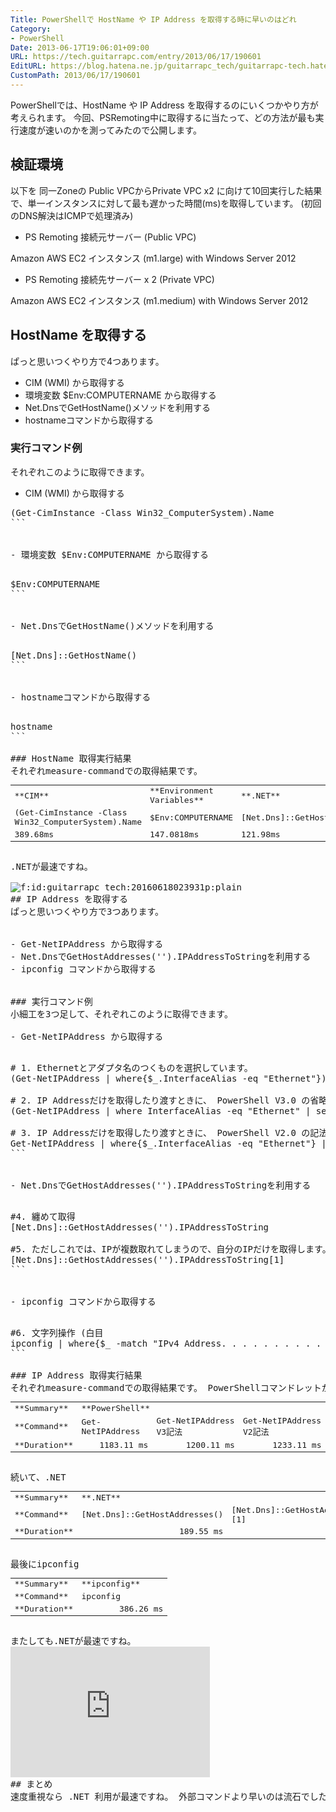 ```yaml
---
Title: PowerShellで HostName や IP Address を取得する時に早いのはどれ
Category:
- PowerShell
Date: 2013-06-17T19:06:01+09:00
URL: https://tech.guitarrapc.com/entry/2013/06/17/190601
EditURL: https://blog.hatena.ne.jp/guitarrapc_tech/guitarrapc-tech.hatenablog.com/atom/entry/11696248318757675738
CustomPath: 2013/06/17/190601
---
```


PowerShellでは、HostName や IP Address を取得するのにいくつかやり方が考えられます。 今回、PSRemoting中に取得するに当たって、どの方法が最も実行速度が速いのかを測ってみたので公開します。
<!-- more -->

## 検証環境
以下を 同一Zoneの Public VPCからPrivate VPC x2 に向けて10回実行した結果で、単一インスタンスに対して最も遅かった時間(ms)を取得しています。 (初回のDNS解決はICMPで処理済み)

- PS Remoting 接続元サーバー (Public VPC)

Amazon AWS EC2 インスタンス (m1.large) with Windows Server 2012

- PS Remoting 接続先サーバー x 2 (Private VPC)

Amazon AWS EC2 インスタンス (m1.medium) with Windows Server 2012
## HostName を取得する
ぱっと思いつくやり方で4つあります。


- CIM (WMI) から取得する
- 環境変数 $Env:COMPUTERNAME から取得する
- Net.DnsでGetHostName()メソッドを利用する
- hostnameコマンドから取得する


### 実行コマンド例
それぞれこのように取得できます。

- CIM (WMI) から取得する

<pre class="code">(Get-CimInstance -Class Win32_ComputerSystem).Name
```


- 環境変数 $Env:COMPUTERNAME から取得する

<pre class="code">$Env:COMPUTERNAME
```


- Net.DnsでGetHostName()メソッドを利用する

<pre class="code">[Net.Dns]::GetHostName()
```


- hostnameコマンドから取得する

<pre class="code">hostname
```

### HostName 取得実行結果
それぞれmeasure-commandでの取得結果です。
<table border="0" width="744" cellspacing="0" cellpadding="0">
<tbody>
<tr>
<td align="left" width="201">**CIM**</td>
<td align="left" width="168">**Environment Variables**</td>
<td align="left" width="201">**.NET**</td>
<td align="left" width="75">**hostname**</td>
</tr>
<tr>
<td align="left">(Get-CimInstance -Class Win32_ComputerSystem).Name</td>
<td align="left">$Env:COMPUTERNAME</td>
<td align="left">[Net.Dns]::GetHostName()</td>
<td align="left">hostname</td>
</tr>
<tr>
<td align="left">389.68ms</td>
<td align="left">147.0818ms</td>
<td align="left">121.98ms</td>
<td align="left">165.8101ms</td>
</tr>
</tbody>
</table>
.NETが最速ですね。

<img class="hatena-fotolife" title="f:id:guitarrapc_tech:20160618023931p:plain" src="//cdn-ak.f.st-hatena.com/images/fotolife/g/guitarrapc_tech/20160618/20160618023931.png" alt="f:id:guitarrapc_tech:20160618023931p:plain" />
## IP Address を取得する
ぱっと思いつくやり方で3つあります。


- Get-NetIPAddress から取得する
- Net.DnsでGetHostAddresses('').IPAddressToStringを利用する
- ipconfig コマンドから取得する


### 実行コマンド例
小細工を3つ足して、それぞれこのように取得できます。

- Get-NetIPAddress から取得する

<pre class="code"># 1. Ethernetとアダプタ名のつくものを選択しています。
(Get-NetIPAddress | where{$_.InterfaceAlias -eq "Ethernet"}).IPAddress

# 2. IP Addressだけを取得したり渡すときに、 PowerShell V3.0 の省略記法で書くと
(Get-NetIPAddress | where InterfaceAlias -eq "Ethernet" | select -ExpandProperty IPAddress)

# 3. IP Addressだけを取得したり渡すときに、 PowerShell V2.0 の記法で書くと
Get-NetIPAddress | where{$_.InterfaceAlias -eq "Ethernet"} | select -ExpandProperty IPAddress
```


- Net.DnsでGetHostAddresses('').IPAddressToStringを利用する

<pre class="code">#4. 纏めて取得
[Net.Dns]::GetHostAddresses('').IPAddressToString

#5. ただしこれでは、IPが複数取れてしまうので、自分のIPだけを取得します。
[Net.Dns]::GetHostAddresses('').IPAddressToString[1]
```


- ipconfig コマンドから取得する

<pre class="code">#6. 文字列操作 (白目
ipconfig | where{$_ -match "IPv4 Address. . . . . . . . . . . : (?.*)"} | %{$Matches.ip}
```

### IP Address 取得実行結果
それぞれmeasure-commandでの取得結果です。 PowerShellコマンドレットから
<table border="0" width="602" cellspacing="0" cellpadding="0">
<tbody>
<tr>
<td align="left" width="83" height="19">**Summary**</td>
<td colspan="3" width="519">**PowerShell**</td>
</tr>
<tr>
<td align="left" height="19">**Command**</td>
<td align="left">Get-NetIPAddress</td>
<td align="left">Get-NetIPAddress V3記法</td>
<td align="left">Get-NetIPAddress V2記法</td>
</tr>
<tr>
<td align="left" height="19">**Duration**</td>
<td align="right">1183.11 ms</td>
<td align="right">1200.11 ms</td>
<td align="right">1233.11 ms</td>
</tr>
</tbody>
</table>
続いて、.NET
<table border="0" width="372" cellspacing="0" cellpadding="0">
<tbody>
<tr>
<td align="left" width="83" height="19">**Summary**</td>
<td colspan="2" width="289">**.NET**</td>
</tr>
<tr>
<td align="left" height="19">**Command**</td>
<td align="left">[Net.Dns]::GetHostAddresses()</td>
<td align="left">[Net.Dns]::GetHostAddresses() [1]</td>
</tr>
<tr>
<td align="left" height="19">**Duration**</td>
<td align="right">189.55 ms</td>
<td align="right">289.31 ms</td>
</tr>
</tbody>
</table>
最後にipconfig
<table border="0" width="214" cellspacing="0" cellpadding="0">
<tbody>
<tr>
<td align="left" width="83" height="19">**Summary**</td>
<td align="left" width="131">**ipconfig**</td>
</tr>
<tr>
<td align="left" height="19">**Command**</td>
<td align="left">ipconfig</td>
</tr>
<tr>
<td align="left" height="19">**Duration**</td>
<td align="right">386.26 ms</td>
</tr>
</tbody>
</table>
またしても.NETが最速ですね。
<iframe src="https://onedrive.live.com/embed?cid=D0D99BE0D6F89C8B&amp;resid=D0D99BE0D6F89C8B%211611&amp;authkey=ADBuKJNbtXmxipM" width="319" height="209" frameborder="0" scrolling="no"></iframe>
## まとめ
速度重視なら .NET 利用が最速ですね。 外部コマンドより早いのは流石でした。 PipeLine でつなげたり、しれっと取得するなら PowerShell Cmdletなのですが、速度的にはアレなのは何時もの通りです。

